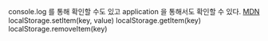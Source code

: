 console.log 를 통해 확인할 수도 있고
application 을 통해서도 확인할 수 있다.
[MDN](https://developer.mozilla.org/en-US/docs/Web/API/Window/localStorage)
localStorage.setItem(key, value)
localStorage.getItem(key)
localStorage.removeItem(key)
